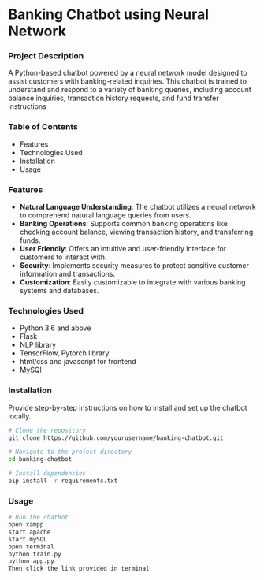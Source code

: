 # **Banking Chatbot using Neural Network**
### **Project Description**
A Python-based chatbot powered by a neural network model designed to assist customers with banking-related inquiries. This chatbot is trained to understand and respond to a variety of banking queries, including account balance inquiries, transaction history requests, and fund transfer instructions

### Table of Contents
  
* Features
* Technologies Used
* Installation
* Usage
  
### Features
  
* **Natural Language Understanding**: The chatbot utilizes a neural network to comprehend natural language queries from users.
* **Banking Operations**: Supports common banking operations like checking account balance, viewing transaction history, and transferring funds.
* **User Friendly**: Offers an intuitive and user-friendly interface for customers to interact with.
* **Security**: Implements security measures to protect sensitive customer information and transactions.
* **Customization**: Easily customizable to integrate with various banking systems and databases.

### Technologies Used
  
  * Python 3.6 and above
  * Flask
  * NLP library
  * TensorFlow, Pytorch library
  * html/css and javascript for frontend
  * MySQl

### Installation
  Provide step-by-step instructions on how to install and set up the chatbot locally. 
  ```sh
  # Clone the repository
git clone https://github.com/yourusername/banking-chatbot.git
```
```sh
# Navigate to the project directory
cd banking-chatbot
```
```sh
# Install dependencies
pip install -r requirements.txt
```

### Usage
```sh
# Run the chatbot
open xampp
start apache
start mySQL
open terminal
python train.py
python app.py
Then click the link provided in terminal

```
  
  

